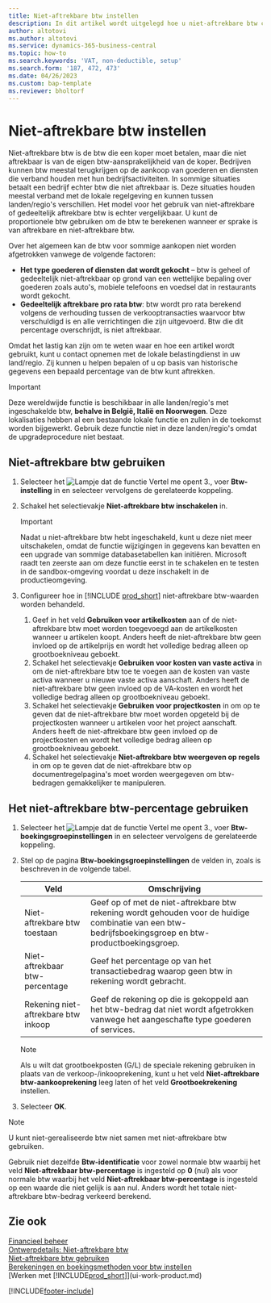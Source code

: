 ```yaml
---
title: Niet-aftrekbare btw instellen
description: In dit artikel wordt uitgelegd hoe u niet-aftrekbare btw configureert in Microsoft Dynamics 365 Business Central.
author: altotovi
ms.author: altotovi
ms.service: dynamics-365-business-central
ms.topic: how-to
ms.search.keywords: 'VAT, non-deductible, setup'
ms.search.form: '187, 472, 473'
ms.date: 04/26/2023
ms.custom: bap-template
ms.reviewer: bholtorf
---
```


# <a name="set-up-nondeductible-vat"></a>Niet-aftrekbare btw instellen

Niet-aftrekbare btw is de btw die een koper moet betalen, maar die niet aftrekbaar is van de eigen btw-aansprakelijkheid van de koper. Bedrijven kunnen btw meestal terugkrijgen op de aankoop van goederen en diensten die verband houden met hun bedrijfsactiviteiten. In sommige situaties betaalt een bedrijf echter btw die niet aftrekbaar is. Deze situaties houden meestal verband met de lokale regelgeving en kunnen tussen landen/regio's verschillen. Het model voor het gebruik van niet-aftrekbare of gedeeltelijk aftrekbare btw is echter vergelijkbaar. U kunt de proportionele btw gebruiken om de btw te berekenen wanneer er sprake is van aftrekbare en niet-aftrekbare btw.

Over het algemeen kan de btw voor sommige aankopen niet worden afgetrokken vanwege de volgende factoren:

- **Het type goederen of diensten dat wordt gekocht** – btw is geheel of gedeeltelijk niet-aftrekbaar op grond van een wettelijke bepaling over goederen zoals auto's, mobiele telefoons en voedsel dat in restaurants wordt gekocht.
- **Gedeeltelijk aftrekbare pro rata btw**: btw wordt pro rata berekend volgens de verhouding tussen de verkooptransacties waarvoor btw verschuldigd is en alle verrichtingen die zijn uitgevoerd. Btw die dit percentage overschrijdt, is niet aftrekbaar.

Omdat het lastig kan zijn om te weten waar en hoe een artikel wordt gebruikt, kunt u contact opnemen met de lokale belastingdienst in uw land/regio. Zij kunnen u helpen bepalen of u op basis van historische gegevens een bepaald percentage van de btw kunt aftrekken.

> [!IMPORTANT]
> Deze wereldwijde functie is beschikbaar in alle landen/regio's met ingeschakelde btw, **behalve in België, Italië en Noorwegen**. Deze lokalisaties hebben al een bestaande lokale functie en zullen in de toekomst worden bijgewerkt. Gebruik deze functie niet in deze landen/regio's omdat de upgradeprocedure niet bestaat.

## <a name="use-nondeductible-vat"></a>Niet-aftrekbare btw gebruiken

1. Selecteer het ![Lampje dat de functie Vertel me opent 3.](media/ui-search/search_small.png "Vertel me wat u wilt doen"), voer **Btw-instelling** in en selecteer vervolgens de gerelateerde koppeling.
2. Schakel het selectievakje **Niet-aftrekbare btw inschakelen** in.

    > [!IMPORTANT]
    > Nadat u niet-aftrekbare btw hebt ingeschakeld, kunt u deze niet meer uitschakelen, omdat de functie wijzigingen in gegevens kan bevatten en een upgrade van sommige databasetabellen kan initiëren. Microsoft raadt ten zeerste aan om deze functie eerst in te schakelen en te testen in de sandbox-omgeving voordat u deze inschakelt in de productieomgeving.

3. Configureer hoe in [!INCLUDE [prod_short](includes/prod_short.md)] niet-aftrekbare btw-waarden worden behandeld.

    1. Geef in het veld **Gebruiken voor artikelkosten** aan of de niet-aftrekbare btw moet worden toegevoegd aan de artikelkosten wanneer u artikelen koopt. Anders heeft de niet-aftrekbare btw geen invloed op de artikelprijs en wordt het volledige bedrag alleen op grootboekniveau geboekt.
    2. Schakel het selectievakje **Gebruiken voor kosten van vaste activa** in om de niet-aftrekbare btw toe te voegen aan de kosten van vaste activa wanneer u nieuwe vaste activa aanschaft. Anders heeft de niet-aftrekbare btw geen invloed op de VA-kosten en wordt het volledige bedrag alleen op grootboekniveau geboekt.
    3. Schakel het selectievakje **Gebruiken voor projectkosten** in om op te geven dat de niet-aftrekbare btw moet worden opgeteld bij de projectkosten wanneer u artikelen voor het project aanschaft. Anders heeft de niet-aftrekbare btw geen invloed op de projectkosten en wordt het volledige bedrag alleen op grootboekniveau geboekt.
    4. Schakel het selectievakje **Niet-aftrekbare btw weergeven op regels** in om op te geven dat de niet-aftrekbare btw op documentregelpagina's moet worden weergegeven om btw-bedragen gemakkelijker te manipuleren.

## <a name="use-the-nondeductible-vat-percentage"></a>Het niet-aftrekbare btw-percentage gebruiken

1. Selecteer het ![Lampje dat de functie Vertel me opent 3.](media/ui-search/search_small.png "Vertel me wat u wilt doen"), voer **Btw-boekingsgroepinstellingen** in en selecteer vervolgens de gerelateerde koppeling.
2. Stel op de pagina **Btw-boekingsgroepinstellingen** de velden in, zoals is beschreven in de volgende tabel.

    | Veld | Omschrijving |
    |-------|-------------|
    | Niet-aftrekbare btw toestaan | Geef op of met de niet-aftrekbare btw rekening wordt gehouden voor de huidige combinatie van een btw-bedrijfsboekingsgroep en btw-productboekingsgroep. |
    | Niet-aftrekbaar btw-percentage | Geef het percentage op van het transactiebedrag waarop geen btw in rekening wordt gebracht. |
    | Rekening niet-aftrekbare btw inkoop | Geef de rekening op die is gekoppeld aan het btw-bedrag dat niet wordt afgetrokken vanwege het aangeschafte type goederen of services. |

    > [!NOTE]
    > Als u wilt dat grootboekposten (G/L) de speciale rekening gebruiken in plaats van de verkoop-/inkooprekening, kunt u het veld **Niet-aftrekbare btw-aankooprekening** leeg laten of het veld **Grootboekrekening** instellen.

3. Selecteer **OK**.

> [!NOTE]
> U kunt niet-gerealiseerde btw niet samen met niet-aftrekbare btw gebruiken.
>
> Gebruik niet dezelfde **Btw-identificatie** voor zowel normale btw waarbij het veld **Niet-aftrekbaar btw-percentage** is ingesteld op **0** (nul) als voor normale btw waarbij het veld **Niet-aftrekbaar btw-percentage** is ingesteld op een waarde die niet gelijk is aan nul. Anders wordt het totale niet-aftrekbare btw-bedrag verkeerd berekend.

## <a name="see-also"></a>Zie ook

[Financieel beheer](finance.md)  
[Ontwerpdetails: Niet-aftrekbare btw](design-details-nondeductible-vat.md)  
[Niet-aftrekbare btw gebruiken](finance-how-use-non-deductible-vat.md)  
[Berekeningen en boekingsmethoden voor btw instellen](finance-setup-vat.md)  
[Werken met [!INCLUDE[prod_short](includes/prod_short.md)]](ui-work-product.md)  

[!INCLUDE[footer-include](includes/footer-banner.md)]
